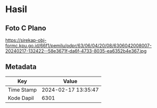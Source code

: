 # Hasil

## Foto C Plano

https://sirekap-obj-formc.kpu.go.id/66f1/pemilu/pdpr/63/06/04/20/08/6306042008007-20240217-132422--58e3671f-da6f-4733-8035-ea6352b4e367.jpg


## Metadata

| Key        | Value               |
| ---------- | ------------------- |
| Time Stamp | 2024-02-17 13:35:47 |
| Kode Dapil | 6301                |




